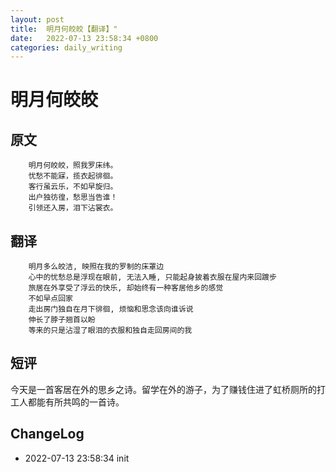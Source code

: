 ```yaml
---
layout: post
title:  明月何皎皎【翻译】"
date:   2022-07-13 23:58:34 +0800
categories: daily_writing
---
```

# 明月何皎皎
## 	原文
		明月何皎皎，照我罗床纬。
		忧愁不能寐，揽衣起徘徊。
		客行虽云乐，不如早旋归。
		出户独彷徨，愁思当告谁！
		引领还入房，泪下沾裳衣。

##	翻译
		明月多么皎洁, 映照在我的罗制的床罩边
		心中的忧愁总是浮现在眼前, 无法入睡, 只能起身披着衣服在屋内来回踱步
		旅居在外享受了浮云的快乐, 却始终有一种客居他乡的感觉
		不如早点回家
		走出房门独自在月下徘徊, 烦恼和思念该向谁诉说
		伸长了脖子翘首以盼
		等来的只是沾湿了眼泪的衣服和独自走回房间的我

## 短评
今天是一首客居在外的思乡之诗。留学在外的游子，为了赚钱住进了虹桥厕所的打工人都能有所共鸣的一首诗。

## ChangeLog
- 2022-07-13 23:58:34 init
